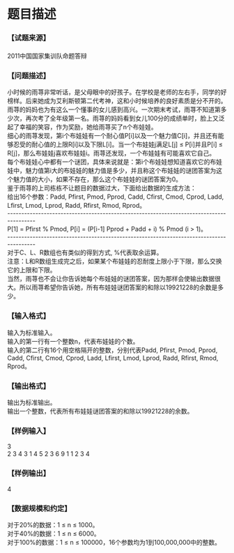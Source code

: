 # 题目描述


<div class="content">
<!--begin main-->
<!-- InstanceBeginEditable name="content" -->
<h3>
【试题来源】
</h3>
<div id="psrc" style="margin-top:20px;display:block;">
<div class="pdcont">
2011中国国家集训队命题答辩
</div>
</div>
<div id="pinputs" style="display:none;">
<div class="pdsec">
输入数据
</div>
<div class="pdcont">
<span class="notice"> 这是一道提交答案的试题，下面给出了该题的输入数据：</span> 
</div>
<div id="inputlist" class="pddata">
</div>
</div>
<div id="pcont1" style="margin-top:20px;display:block;">
<h3>
【问题描述】
</h3>
<div class="pdcont">
小时候的雨荨非常听话，是父母眼中的好孩子。在学校是老师的左右手，同学的好榜样。后来她成为艾利斯顿第二代考神，这和小时候培养的良好素质是分不开的。<br/>
雨荨的妈妈也为有这么一个懂事的女儿感到高兴。一次期末考试，雨荨不知道第多少次，再次考了全年级第一名。雨荨的妈妈看到女儿100分的成绩单时，脸上又泛起了幸福的笑容，作为奖励，她给雨荨买了n个布娃娃。<br/>
细心的雨荨发现，第i个布娃娃有一个耐心值P[i]以及一个魅力值C[i]，并且还有能够忍受的耐心值的上限R[i]以及下限L[i]。当一个布娃娃j满足L[j] ≤ P[i]并且P[i] ≤ R[j]，那么布娃娃j喜欢布娃娃i。雨荨还发现，一个布娃娃有可能喜欢它自己。<br/>
每个布娃娃心中都有一个谜团，具体来说就是：第i个布娃娃想知道喜欢它的布娃娃中，魅力值第i大的布娃娃的魅力值是多少，并且称这个布娃娃的谜团答案为这个魅力值的大小，如果不存在，那么这个布娃娃的谜团答案为0。<br/>
鉴于雨荨的上司栋栋不让题目的数据过大，下面给出数据的生成方法：<br/>
给出16个参数：Padd, Pfirst, Pmod, Pprod, Cadd, Cfirst, Cmod, Cprod, Ladd, Lfirst, Lmod, Lprod, Radd, Rfirst, Rmod, Rprod。<br/>
----------------------------------------------------------------------------------------<br/>
P[1] = Pfirst % Pmod, P[i] = (P[i-1]  Pprod + Padd + i) % Pmod (i &gt; 1)。<br/>
----------------------------------------------------------------------------------------<br/>
对于C、L、R数组也有类似的得到方式, %代表取余运算。<br/>
注意：L和R数组生成完之后，如果某个布娃娃的忍耐度上限小于下限，那么交换它的上限和下限。<br/>
当然，雨荨也不会让你告诉她每个布娃娃的谜团答案，因为那样会使输出数据很大。所以雨荨希望你告诉她，所有布娃娃谜团答案的和除以19921228的余数是多少。
</div>
<h3>
【输入格式】
</h3>
<div class="pdcont">
输入为标准输入。<br/>
输入的第一行有一个整数n，代表布娃娃的个数。<br/>
输入的第二行有16个用空格隔开的整数，分别代表Padd, Pfirst, Pmod, Pprod, Cadd, Cfirst, Cmod, Cprod, Ladd, Lfirst, Lmod, Lprod, Radd, Rfirst, Rmod, Rprod。
</div>
<h3>
【输出格式】
</h3>
<div class="pdcont">
输出为标准输出。<br/>
输出一个整数，代表所有布娃娃谜团答案的和除以19921228的余数。
</div>
<h3>
【样例输入】
</h3>
<div class="pddata">
3<br/>
2 3 4 3 1 4 5 2 3 6 9 1 1 2 3 4
</div>
<h3>
【样例输出】
</h3>
<div class="pddata">
4
</div>
<h3>
【数据规模和约定】
</h3>
<div class="pdcont">
对于20%的数据：1 ≤ n ≤ 1000。<br/>
对于40%的数据：1 ≤ n ≤ 6000。<br/>
对于100%的数据：1 ≤ n ≤ 100000，16个参数均为1到100,000,000中的整数。
</div>
</div>
</div>
